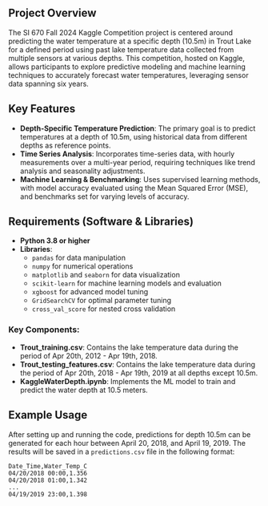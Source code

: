 ## Project Overview
The SI 670 Fall 2024 Kaggle Competition project is centered around predicting the water temperature at a specific depth (10.5m) in Trout Lake for a defined period using past lake temperature data collected from multiple sensors at various depths. This competition, hosted on Kaggle, allows participants to explore predictive modeling and machine learning techniques to accurately forecast water temperatures, leveraging sensor data spanning six years.

## Key Features
- **Depth-Specific Temperature Prediction**: The primary goal is to predict temperatures at a depth of 10.5m, using historical data from different depths as reference points.
- **Time Series Analysis**: Incorporates time-series data, with hourly measurements over a multi-year period, requiring techniques like trend analysis and seasonality adjustments.
- **Machine Learning & Benchmarking**: Uses supervised learning methods, with model accuracy evaluated using the Mean Squared Error (MSE), and benchmarks set for varying levels of accuracy.

## Requirements (Software & Libraries)
- **Python 3.8 or higher**
- **Libraries**:
  - `pandas` for data manipulation
  - `numpy` for numerical operations
  - `matplotlib` and `seaborn` for data visualization
  - `scikit-learn` for machine learning models and evaluation
  - `xgboost` for advanced model tuning
  - `GridSearchCV` for optimal parameter tuning
  - `cross_val_score` for nested cross validation
 
### Key Components:
- **Trout_training.csv**: Contains the lake temperature data during the period of Apr 20th, 2012 - Apr 19th, 2018.
- **Trout_testing_features.csv**: Contains the lake temperature data during the period of Apr 20th, 2018 - Apr 19th, 2019 at all depths except 10.5m.
- **KaggleWaterDepth.ipynb**: Implements the ML model to train and predict the water depth at 10.5 meters.

## Example Usage
After setting up and running the code, predictions for depth 10.5m can be generated for each hour between April 20, 2018, and April 19, 2019. The results will be saved in a `predictions.csv` file in the following format:
```
Date_Time,Water_Temp_C
04/20/2018 00:00,1.356
04/20/2018 01:00,1.342
...
04/19/2019 23:00,1.398
```

